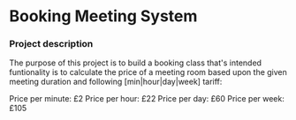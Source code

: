 # Booking Meeting System

### Project description
The purpose of this project is to build a booking class that's intended funtionality is to calculate the price of a meeting room based upon the given meeting duration and following [min|hour|day|week] tariff:

Price per minute: £2
Price per hour: £22
Price per day: £60
Price per week: £105
